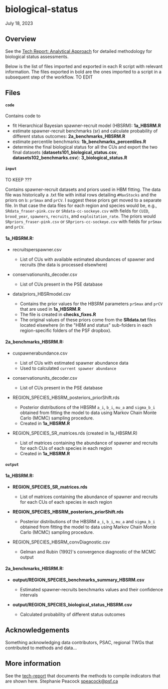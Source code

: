 # biological-status

July 18, 2023

## Overview

See the [Tech Report: Analytical Approach](https://bookdown.org/salmonwatersheds/tech-report/analytical-approach.html#benchmarks-biostatus) for detailed methodology for biological status assessments.


Below is the list of files imported and exported in each R script with relevant 
information. The files exported in bold are the ones imported to a script in a 
subsequent step of the workflow. TO EDIT


## Files

#### `code`

Contains code to
* fit Hierarchical Bayesian spawner-recruit model (HBSRM): **1a_HBSRM.R**
* estimate spawner-recruit benchmarks (sr) and calculate probability of different status outcomes: **2a_benchmarks_HBSRM.R**
* estimate percentile benchmarks: **1b_benchmarks_percentiles.R**
* determine the final biological status for all the CUs and export the two final datasets (**datasets101_biological_status.csv**, **datasets102_benchmarks.csv**): **3_biological_status.R**

#### `input`

TO KEEP ???

Contains spawner-recruit datasets and priors used in HBM fitting. The data file was historically a .txt file with initial rows detailing `#MaxStocks` and the priors on `b`: `prSmax` and `prCV`. I suggest these priors get moved to a separate file. In that case the data files for each region and species would be, e.g., `SRdata_fraser-pink.csv` or `SRdata-cc-sockeye.csv` with fields for `CUID`, `brood_year`, `spawners`, `recruits`, and `exploitation_rate`. The priors would `SRpriors_fraser-pink.csv` or `SRpriors-cc-sockeye.csv` with fields for `prSmax` and `prCV`. 


#### **1a_HBSRM.R**:

* recruitsperspawner.csv
  - List of CUs with available estimated abundances of spawner and recruits (the data is processed elsewhere)
  
* conservationunits_decoder.csv
  - List of CUs present in the PSE database

* data/priors_HBSRmodel.csv 
  - Contains the prior values for the HBSRM parameters `prSmax` and `prCV` that are used in **1a_HBSRM.R**
  - The file is created in **checks_fixes.R**
  - The original values of these priors come from the **SRdata.txt** files located elsewhere (in the "HBM and status" sub-folders in each region-specific folders of the PSF dropbox).


#### **2a_benchmarks_HBSRM.R**:


* cuspawnerabundance.csv
  - List of CUs with estimated spawner abundance data
  - Used to calculated `current spawner abundance`

* conservationunits_decoder.csv
  - List of CUs present in the PSE database

* REGION_SPECIES_HBSRM_posteriors_priorShift.rds
  - Posterior distributions of the HBSRM `a_i`, `b_i`, `mu_a` and `sigma_b_i` obtained from fitting the model to data using Markov Chain Monte Carlo (MCMC) sampling procedure.
  - Created in **1a_HBSRM.R**

* REGION_SPECIES_SR_matrices.rds (created in 1a_HBSRM.R)
  - List of matrices containing the abundance of spawner and recruits for each CUs of each species in each region
  - Created in **1a_HBSRM.R**


#### `output`


#### **1a_HBSRM.R**:

* **REGION_SPECIES_SR_matrices.rds**
  - List of matrices containing the abundance of spawner and recruits for each CUs of each species in each region


* **REGION_SPECIES_HBSRM_posteriors_priorShift.rds**
  - Posterior distributions of the HBSRM `a_i`, `b_i`, `mu_a` and `sigma_b_i` obtained from fitting the model to data using Markov Chain Monte Carlo (MCMC) sampling procedure.


* REGION_SPECIES_HBSRM_convDiagnostic.csv
  - Gelman and Rubin (1992)'s convergence diagnostic of the MCMC output
  
  
#### **2a_benchmarks_HBSRM.R**:

* **output/REGION_SPECIES_benchmarks_summary_HBSRM.csv**
  - Estimated spawner-recruits benchmarks values and their confidence intervals 

* **output/REGION_SPECIES_biological_status_HBSRM.csv**
  -  Calculated probability of different status outcomes




## Acknowledgements

Something acknowledging data contributors, PSAC, regional TWGs that contributed to methods and data...

## More information

See the [tech-report](https://bookdown.org/salmonwatersheds/tech-report/) that documents the methods to compile indicators that are shown here.
Stephanie Peacock <speacock@psf.ca>
